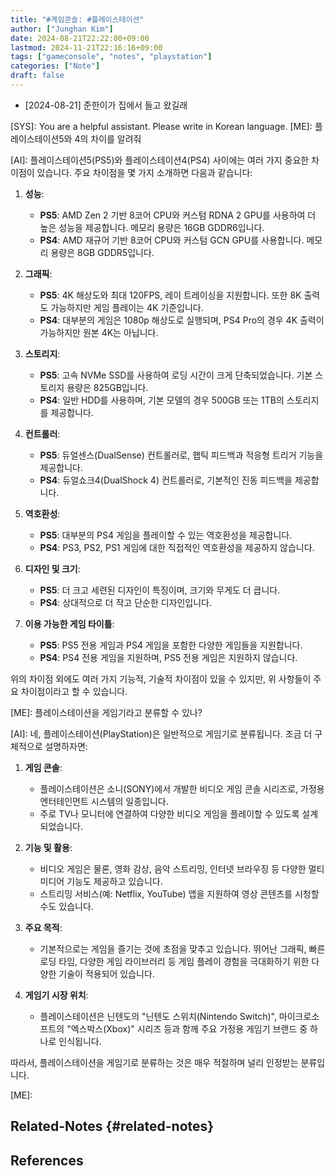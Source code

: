 ```yaml
---
title: "#게임콘솔: #플레이스테이션"
author: ["Junghan Kim"]
date: 2024-08-21T22:22:00+09:00
lastmod: 2024-11-21T22:16:16+09:00
tags: ["gameconsole", "notes", "playstation"]
categories: ["Note"]
draft: false
---
```


-   [2024-08-21] 준한이가 집에서 들고 왔길래

<div class="ai">

[SYS]: You are a helpful assistant. Please write in Korean language. [ME]: 플레이스테이션5와 4의 차이를 알려줘

[AI]: 플레이스테이션5(PS5)와 플레이스테이션4(PS4) 사이에는 여러 가지 중요한 차이점이 있습니다. 주요 차이점을 몇 가지 소개하면 다음과 같습니다:

1.  ****성능****:
    -   ****PS5****: AMD Zen 2 기반 8코어 CPU와 커스텀 RDNA 2 GPU를 사용하여 더 높은 성능을 제공합니다. 메모리 용량은 16GB GDDR6입니다.
    -   ****PS4****: AMD 재규어 기반 8코어 CPU와 커스텀 GCN GPU를 사용합니다. 메모리 용량은 8GB GDDR5입니다.

2.  ****그래픽****:
    -   ****PS5****: 4K 해상도와 최대 120FPS, 레이 트레이싱을 지원합니다. 또한 8K 출력도 가능하지만 게임 플레이는 4K 기준입니다.
    -   ****PS4****: 대부분의 게임은 1080p 해상도로 실행되며, PS4 Pro의 경우 4K 출력이 가능하지만 원본 4K는 아닙니다.

3.  ****스토리지****:
    -   ****PS5****: 고속 NVMe SSD를 사용하여 로딩 시간이 크게 단축되었습니다. 기본 스토리지 용량은 825GB입니다.
    -   ****PS4****: 일반 HDD를 사용하며, 기본 모델의 경우 500GB 또는 1TB의 스토리지를 제공합니다.

4.  ****컨트롤러****:
    -   ****PS5****: 듀얼센스(DualSense) 컨트롤러로, 햅틱 피드백과 적응형 트리거 기능을 제공합니다.
    -   ****PS4****: 듀얼쇼크4(DualShock 4) 컨트롤러로, 기본적인 진동 피드백을 제공합니다.

5.  ****역호환성****:
    -   ****PS5****: 대부분의 PS4 게임을 플레이할 수 있는 역호환성을 제공합니다.
    -   ****PS4****: PS3, PS2, PS1 게임에 대한 직접적인 역호환성을 제공하지 않습니다.

6.  ****디자인 및 크기****:
    -   ****PS5****: 더 크고 세련된 디자인이 특징이며, 크기와 무게도 더 큽니다.
    -   ****PS4****: 상대적으로 더 작고 단순한 디자인입니다.

7.  ****이용 가능한 게임 타이틀****:
    -   ****PS5****: PS5 전용 게임과 PS4 게임을 포함한 다양한 게임들을 지원합니다.
    -   ****PS4****: PS4 전용 게임을 지원하며, PS5 전용 게임은 지원하지 않습니다.

위의 차이점 외에도 여러 가지 기능적, 기술적 차이점이 있을 수 있지만, 위 사항들이 주요 차이점이라고 할 수 있습니다.

[ME]: 플레이스테이션을 게임기라고 분류할 수 있나?

[AI]: 네, 플레이스테이션(PlayStation)은 일반적으로 게임기로 분류됩니다. 조금 더 구체적으로 설명하자면:

1.  ****게임 콘솔****:
    -   플레이스테이션은 소니(SONY)에서 개발한 비디오 게임 콘솔 시리즈로, 가정용 엔터테인먼트 시스템의 일종입니다.
    -   주로 TV나 모니터에 연결하여 다양한 비디오 게임을 플레이할 수 있도록 설계되었습니다.

2.  ****기능 및 활용****:
    -   비디오 게임은 물론, 영화 감상, 음악 스트리밍, 인터넷 브라우징 등 다양한 멀티미디어 기능도 제공하고 있습니다.
    -   스트리밍 서비스(예: Netflix, YouTube) 앱을 지원하여 영상 콘텐츠를 시청할 수도 있습니다.

3.  ****주요 목적****:
    -   기본적으로는 게임을 즐기는 것에 초점을 맞추고 있습니다. 뛰어난 그래픽, 빠른 로딩 타임, 다양한 게임 라이브러리 등 게임 플레이 경험을 극대화하기 위한 다양한 기술이 적용되어 있습니다.

4.  ****게임기 시장 위치****:
    -   플레이스테이션은 닌텐도의 "닌텐도 스위치(Nintendo Switch)", 마이크로소프트의 "엑스박스(Xbox)" 시리즈 등과 함께 주요 가정용 게임기 브랜드 중 하나로 인식됩니다.

따라서, 플레이스테이션을 게임기로 분류하는 것은 매우 적절하며 널리 인정받는 분류입니다.

[ME]:

</div>


## Related-Notes {#related-notes}

## References

<style>.csl-entry{text-indent: -1.5em; margin-left: 1.5em;}</style><div class="csl-bib-body">
</div>
